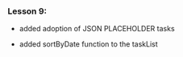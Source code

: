 ### Lesson 9:

* added adoption of JSON PLACEHOLDER tasks 

* added sortByDate function to the taskList

